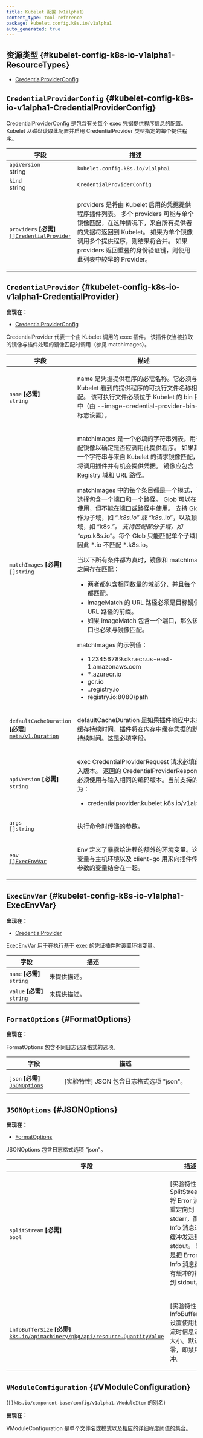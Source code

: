 ```yaml
---
title: Kubelet 配置（v1alpha1）
content_type: tool-reference
package: kubelet.config.k8s.io/v1alpha1
auto_generated: true
---
```


<!--
title: Kubelet Configuration (v1alpha1)
content_type: tool-reference
package: kubelet.config.k8s.io/v1alpha1
auto_generated: true
-->

<!--
## Resource Types 


- [CredentialProviderConfig](#kubelet-config-k8s-io-v1alpha1-CredentialProviderConfig)
-->
## 资源类型 {#kubelet-config-k8s-io-v1alpha1-ResourceTypes}

- [CredentialProviderConfig](#kubelet-config-k8s-io-v1alpha1-CredentialProviderConfig)

<!--
## `CredentialProviderConfig`     {#kubelet-config-k8s-io-v1alpha1-CredentialProviderConfig}
-->
## `CredentialProviderConfig`     {#kubelet-config-k8s-io-v1alpha1-CredentialProviderConfig}

<!--
<p>CredentialProviderConfig is the configuration containing information about
each exec credential provider. Kubelet reads this configuration from disk and enables
each provider as specified by the CredentialProvider type.</p>
-->
<p>CredentialProviderConfig 是包含有关每个 exec 凭据提供程序信息的配置。
Kubelet 从磁盘读取此配置并启用 CredentialProvider 类型指定的每个提供程序。</p>

<!--
<table class="table">
<thead><tr><th width="30%">Field</th><th>Description</th></tr></thead>
<tbody>
-->
<table class="table">
<thead><tr><th width="30%">字段</th><th>描述</th></tr></thead>
<tbody>

<!--
<tr><td><code>apiVersion</code><br/>string</td><td><code>kubelet.config.k8s.io/v1alpha1</code></td></tr>
<tr><td><code>kind</code><br/>string</td><td><code>CredentialProviderConfig</code></td></tr>
-->
<tr><td><code>apiVersion</code><br/>string</td><td><code>kubelet.config.k8s.io/v1alpha1</code></td></tr>
<tr><td><code>kind</code><br/>string</td><td><code>CredentialProviderConfig</code></td></tr>

<!--
<tr><td><code>providers</code> <B>[Required]</B><br/>
<a href="#kubelet-config-k8s-io-v1alpha1-CredentialProvider"><code>[]CredentialProvider</code></a>
</td>
<td>
   <p>providers is a list of credential provider plugins that will be enabled by the kubelet.
Multiple providers may match against a single image, in which case credentials
from all providers will be returned to the kubelet. If multiple providers are called
for a single image, the results are combined. If providers return overlapping
auth keys, the value from the provider earlier in this list is used.</p>
</td>
</tr>
</tbody>
</table>
-->
<tr><td><code>providers</code> <B>[必需]</B><br/>
<a href="#kubelet-config-k8s-io-v1alpha1-CredentialProvider"><code>[]CredentialProvider</code></a>
</td>
<td>
   <p>providers 是将由 Kubelet 启用的凭据提供程序插件列表。
多个 providers 可能与单个镜像匹配，在这种情况下，来自所有提供者的凭据将返回到 Kubelet。
如果为单个镜像调用多个提供程序，则结果将合并。
如果 providers 返回重叠的身份验证键，则使用此列表中较早的 Provider。</p>
</td>
</tr>
</tbody>
</table>

<!--
## `CredentialProvider`     {#kubelet-config-k8s-io-v1alpha1-CredentialProvider}
    

**Appears in:**

- [CredentialProviderConfig](#kubelet-config-k8s-io-v1alpha1-CredentialProviderConfig)
-->
## `CredentialProvider`     {#kubelet-config-k8s-io-v1alpha1-CredentialProvider}
   
**出现在：**

- [CredentialProviderConfig](#kubelet-config-k8s-io-v1alpha1-CredentialProviderConfig)

<!--
<p>CredentialProvider represents an exec plugin to be invoked by the kubelet. The plugin is only
invoked when an image being pulled matches the images handled by the plugin (see matchImages).</p>
-->
<p>CredentialProvider 代表一个由 Kubelet 调用的 exec 插件。 
该插件仅当被拉取的镜像与插件处理的镜像匹配时调用（参见 matchImages）。</p>

<!--
<table class="table">
<thead><tr><th width="30%">Field</th><th>Description</th></tr></thead>
<tbody>
<tr><td><code>name</code> <B>[Required]</B><br/>
<code>string</code>
</td>
<td>
   <p>name is the required name of the credential provider. It must match the name of the
provider executable as seen by the kubelet. The executable must be in the kubelet's
bin directory (set by the --image-credential-provider-bin-dir flag).</p>
</td>
-->
<table class="table">
<thead><tr><th width="30%">字段</th><th>描述</th></tr></thead>
<tbody>
<tr><td><code>name</code> <B>[必需]</B><br/>
<code>string</code>
</td>
<td>
   <p>name 是凭据提供程序的必需名称。它必须与 Kubelet 看到的提供程序的可执行文件名称相匹配。
   该可执行文件必须位于 Kubelet 的 bin 目录中（由 --image-credential-provider-bin-dir 标志设置）。</p>
</td>

<!--
</tr>
<tr><td><code>matchImages</code> <B>[Required]</B><br/>
<code>[]string</code>
</td>
<td>
   <p>matchImages is a required list of strings used to match against images in order to
determine if this provider should be invoked. If one of the strings matches the
requested image from the kubelet, the plugin will be invoked and given a chance
to provide credentials. Images are expected to contain the registry domain
and URL path.</p>
-->
</tr>
<tr><td><code>matchImages</code> <B>[必需]</B><br/>
<code>[]string</code>
</td>
<td>
   <p>matchImages 是一个必填的字符串列表，用于匹配镜像以确定是否应调用此提供程序。
如果其中一个字符串与来自 Kubelet 的请求镜像匹配，则将调用插件并有机会提供凭据。
镜像应包含 Registry 域和 URL 路径。</p>

<!--
<p>Each entry in matchImages is a pattern which can optionally contain a port and a path.
Globs can be used in the domain, but not in the port or the path. Globs are supported
as subdomains like '<em>.k8s.io' or 'k8s.</em>.io', and top-level-domains such as 'k8s.<em>'.
Matching partial subdomains like 'app</em>.k8s.io' is also supported. Each glob can only match
a single subdomain segment, so *.io does not match *.k8s.io.</p>
<p>A match exists between an image and a matchImage when all of the below are true:</p>
-->
<p>matchImages 中的每个条目都是一个模式，可以选择包含一个端口和一个路径。
Glob 可以在域中使用，但不能在端口或路径中使用。
支持 Glob 作为子域，如 “<em>.k8s.io” 或 “k8s.</em>.io”，以及顶级域，如 “k8s.<em>”。
支持匹配部分子域，如 “app</em>.k8s.io”。每个 Glob 只能匹配单个子域段，因此 *.io 不匹配 *.k8s.io。</p>
<p>当以下所有条件都为真时，镜像和 matchImage 之间存在匹配：</p>

<!--
<ul>
<li>Both contain the same number of domain parts and each part matches.</li>
<li>The URL path of an imageMatch must be a prefix of the target image URL path.</li>
<li>If the imageMatch contains a port, then the port must match in the image as well.</li>
</ul>
<p>Example values of matchImages:</p>
<ul>
<li>123456789.dkr.ecr.us-east-1.amazonaws.com</li>
<li>*.azurecr.io</li>
<li>gcr.io</li>
<li><em>.</em>.registry.io</li>
<li>registry.io:8080/path</li>
</ul>
</td>
</tr>
-->
<ul>
<li>两者都包含相同数量的域部分，并且每个部分都匹配。</li>
<li>imageMatch 的 URL 路径必须是目标镜像 URL 路径的前缀。</li>
<li>如果 imageMatch 包含一个端口，那么该端口也必须与镜像匹配。</li>
</ul>
<p>matchImages 的示例值：</p>
<ul>
<li>123456789.dkr.ecr.us-east-1.amazonaws.com</li>
<li>*.azurecr.io</li>
<li>gcr.io</li>
<li><em>.</em>.registry.io</li>
<li>registry.io:8080/path</li>
</ul>
</td>
</tr>

<!--
<tr><td><code>defaultCacheDuration</code> <B>[Required]</B><br/>
<a href="https://pkg.go.dev/k8s.io/apimachinery/pkg/apis/meta/v1#Duration"><code>meta/v1.Duration</code></a>
</td>
<td>
   <p>defaultCacheDuration is the default duration the plugin will cache credentials in-memory
if a cache duration is not provided in the plugin response. This field is required.</p>
</td>
</tr>
<tr><td><code>apiVersion</code> <B>[Required]</B><br/>
<code>string</code>
</td>
-->
<tr><td><code>defaultCacheDuration</code> <B>[必需]</B><br/>
<a href="https://pkg.go.dev/k8s.io/apimachinery/pkg/apis/meta/v1#Duration"><code>meta/v1.Duration</code></a>
</td>
<td>
   <p>defaultCacheDuration 是如果插件响应中未提供缓存持续时间，插件将在内存中缓存凭据的默认持续时间。这是必填字段。</p>
</td>
</tr>
<tr><td><code>apiVersion</code> <B>[必需]</B><br/>
<code>string</code>
</td>

<!--
<td>
   <p>Required input version of the exec CredentialProviderRequest. The returned CredentialProviderResponse
MUST use the same encoding version as the input. Current supported values are:</p>
<ul>
<li>credentialprovider.kubelet.k8s.io/v1alpha1</li>
</ul>
</td>
</tr>
<tr><td><code>args</code><br/>
<code>[]string</code>
</td>
<td>
   <p>Arguments to pass to the command when executing it.</p>
</td>
</tr>
-->
<td>
   <p>exec CredentialProviderRequest 请求必填的输入版本。
返回的 CredentialProviderResponse 必须使用与输入相同的编码版本。当前支持的值为：</p>
<ul>
<li>credentialprovider.kubelet.k8s.io/v1alpha1</li>
</ul>
</td>
</tr>
<tr><td><code>args</code><br/>
<code>[]string</code>
</td>
<td>
   <p>执行命令时传递的参数。</p>
</td>
</tr>

<!--
<tr><td><code>env</code><br/>
<a href="#kubelet-config-k8s-io-v1alpha1-ExecEnvVar"><code>[]ExecEnvVar</code></a>
</td>
<td>
   <p>Env defines additional environment variables to expose to the process. These
are unioned with the host's environment, as well as variables client-go uses
to pass argument to the plugin.</p>
</td>
</tr>
</tbody>
</table>
-->
<tr><td><code>env</code><br/>
<a href="#kubelet-config-k8s-io-v1alpha1-ExecEnvVar"><code>[]ExecEnvVar</code></a>
</td>
<td>
   <p>Env 定义了暴露给进程的额外的环境变量。这些变量与主机环境以及 client-go 用来向插件传递参数的变量结合在一起。</p>
</td>
</tr>
</tbody>
</table>

<!--
## `ExecEnvVar`     {#kubelet-config-k8s-io-v1alpha1-ExecEnvVar}
    

**Appears in:**

- [CredentialProvider](#kubelet-config-k8s-io-v1alpha1-CredentialProvider)
-->
## `ExecEnvVar`     {#kubelet-config-k8s-io-v1alpha1-ExecEnvVar}
    

**出现在：**

- [CredentialProvider](#kubelet-config-k8s-io-v1alpha1-CredentialProvider)

<!--
<p>ExecEnvVar is used for setting environment variables when executing an exec-based
credential plugin.</p>
-->
<p>ExecEnvVar 用于在执行基于 exec 的凭证插件时设置环境变量。</p>

<!--
<table class="table">
<thead><tr><th width="30%">Field</th><th>Description</th></tr></thead>
<tbody>
-->
<table class="table">
<thead><tr><th width="30%">字段</th><th>描述</th></tr></thead>
<tbody>

<!--
<tr><td><code>name</code> <B>[Required]</B><br/>
<code>string</code>
</td>
<td>
   <span class="text-muted">No description provided.</span></td>
</tr>
<tr><td><code>value</code> <B>[Required]</B><br/>
<code>string</code>
</td>
<td>
   <span class="text-muted">No description provided.</span></td>
</tr>
</tbody>
</table>
-->
<tr><td><code>name</code> <B>[必需]</B><br/>
<code>string</code>
</td>
<td>
   <span class="text-muted">未提供描述。</span></td>
</tr>
<tr><td><code>value</code> <B>[必需]</B><br/>
<code>string</code>
</td>
<td>
   <span class="text-muted">未提供描述。</span></td>
</tr>
</tbody>
</table>
    
<!--
## `FormatOptions`     {#FormatOptions}
    

**Appears in:**
-->
## `FormatOptions`     {#FormatOptions}


**出现在：**

<!--
<p>FormatOptions contains options for the different logging formats.</p>
-->
<p>FormatOptions 包含不同日志记录格式的选项。</p>

<!--
<table class="table">
<thead><tr><th width="30%">Field</th><th>Description</th></tr></thead>
<tbody>
-->
<table class="table">
<thead><tr><th width="30%">字段</th><th>描述</th></tr></thead>
<tbody>
    
<!--
<tr><td><code>json</code> <B>[Required]</B><br/>
<a href="#JSONOptions"><code>JSONOptions</code></a>
</td>
<td>
   <p>[Experimental] JSON contains options for logging format &quot;json&quot;.</p>
</td>
</tr>
</tbody>
</table>
-->
<tr><td><code>json</code> <B>[必需]</B><br/>
<a href="#JSONOptions"><code>JSONOptions</code></a>
</td>
<td>
   <p>[实验特性] JSON 包含日志格式选项 &quot;json&quot;。</p>
</td>
</tr>
</tbody>
</table>

<!--
## `JSONOptions`     {#JSONOptions}
    

**Appears in:**

- [FormatOptions](#FormatOptions)
-->
## `JSONOptions`     {#JSONOptions}
    

**出现在：**

- [FormatOptions](#FormatOptions)

<!--
<p>JSONOptions contains options for logging format &quot;json&quot;.</p>


<table class="table">
<thead><tr><th width="30%">Field</th><th>Description</th></tr></thead>
<tbody>
-->
<p>JSONOptions 包含日志格式选项 &quot;json&quot;。</p>


<table class="table">
<thead><tr><th width="30%">字段</th><th>描述</th></tr></thead>
<tbody>
    
<!--
<tr><td><code>splitStream</code> <B>[Required]</B><br/>
<code>bool</code>
</td>
<td>
   <p>[Experimental] SplitStream redirects error messages to stderr while
info messages go to stdout, with buffering. The default is to write
both to stdout, without buffering.</p>
</td>
-->
<tr><td><code>splitStream</code> <B>[必需]</B><br/>
<code>bool</code>
</td>
<td>
   <p>[实验特性] SplitStream 将 Error 消息重定向到 stderr，而 Info 消息通过缓冲发送到 stdout。
   默认是把 Error 与 Info 消息都没有缓冲的输出到 stdout。</p>
</td>

<!--
</tr>
<tr><td><code>infoBufferSize</code> <B>[Required]</B><br/>
<a href="https://pkg.go.dev/k8s.io/apimachinery/pkg/api/resource#QuantityValue"><code>k8s.io/apimachinery/pkg/api/resource.QuantityValue</code></a>
</td>
<td>
   <p>[Experimental] InfoBufferSize sets the size of the info stream when
using split streams. The default is zero, which disables buffering.</p>
</td>
</tr>
</tbody>
</table>
-->
</tr>
<tr><td><code>infoBufferSize</code> <B>[必需]</B><br/>
<a href="https://pkg.go.dev/k8s.io/apimachinery/pkg/api/resource#QuantityValue"><code>k8s.io/apimachinery/pkg/api/resource.QuantityValue</code></a>
</td>
<td>
   <p>[实验特性] InfoBufferSize 设置使用拆分流时信息流的大小。默认为零，即禁用缓冲。</p>
</td>
</tr>
</tbody>
</table>

<!--
## `VModuleConfiguration`     {#VModuleConfiguration}
    
(Alias of `[]k8s.io/component-base/config/v1alpha1.VModuleItem`)

**Appears in:**
-->
## `VModuleConfiguration`     {#VModuleConfiguration}
    
(`[]k8s.io/component-base/config/v1alpha1.VModuleItem` 的别名)

**出现在：**

<!--
<p>VModuleConfiguration is a collection of individual file names or patterns
and the corresponding verbosity threshold.</p>
-->
<p>VModuleConfiguration 是单个文件名或模式以及相应的详细程度阈值的集合。</p>


